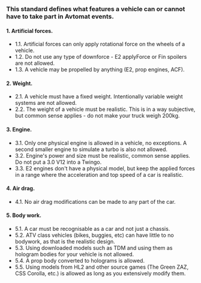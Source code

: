 ### This standard defines what features a vehicle can or cannot have to take part in Avtomat events.

#### 1. Artificial forces.
- 1.1. Artificial forces can only apply rotational force on the wheels of a vehicle.
- 1.2. Do not use any type of downforce - E2 applyForce or Fin spoilers are not allowed.
- 1.3. A vehicle may be propelled by anything (E2, prop engines, ACF).

#### 2. Weight.
- 2.1. A vehicle must have a fixed weight. Intentionally variable weight systems are not allowed.
- 2.2. The weight of a vehicle must be realistic. This is in a way subjective, but common sense applies - do not make your truck weigh 200kg.

#### 3. Engine.
- 3.1. Only one physical engine is allowed in a vehicle, no exceptions. A second smaller engine to simulate a turbo is also not allowed.
- 3.2. Engine's power and size must be realistic, common sense applies. Do not put a 3.0 V12 into a Twingo.
- 3.3. E2 engines don't have a physical model, but keep the applied forces in a range where the acceleration and top speed of a car is realistic.

#### 4. Air drag.
- 4.1. No air drag modifications can be made to any part of the car.

#### 5. Body work.
- 5.1. A car must be recognisable as a car and not just a chassis.
- 5.2. ATV class vehicles (bikes, buggies, etc) can have little to no bodywork, as that is the realistic design.
- 5.3. Using downloaded models such as TDM and using them as hologram bodies for your vehicle is not allowed.
- 5.4. A prop body converted to holograms is allowed.
- 5.5. Using models from HL2 and other source games (The Green ZAZ, CSS Corolla, etc.) is allowed as long as you extensively modify them.
